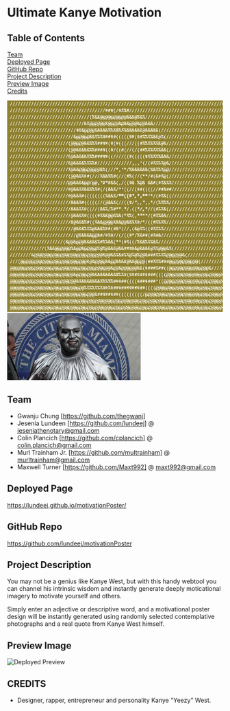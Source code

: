 # Ultimate Kanye Motivation




  ## Table of Contents

  [Team](#team) <br>
  [Deployed Page](#deployed-page) <br>
  [GitHub Repo](#github-repo) <br>
  [Project Description](#project-description)<br>
  [Preview Image](#preview-image)<br>
  [Credits](#credits)<br>

  ![Ye ASCII](./assets/images/Ye.png)
  <img src="https://github.com/lundeej/motivationPoster/blob/main/assets/images/silverYeezy.jpg?raw=true" alt text= "That Yeezy Glow!" width="62%" />

  ## Team

  - Gwanju Chung [https://github.com/thegwanj] 
  - Jesenia Lundeen [https://github.com/lundeej] @ jeseniathenotary@gmail.com
  - Colin Plancich [https://github.com/cplancich] @ colin.plancich@gmail.com
  - Murl Trainham Jr. [https://github.com/multrainham] @ murltrainham@gmail.com
  - Maxwell Turner [https://github.com/Maxt992] @ maxt992@gmail.com

  ## Deployed Page

  https://lundeej.github.io/motivationPoster/

  ## GitHub Repo

  https://github.com/lundeej/motivationPoster  

  ## Project Description

  You may not be a genius like Kanye West, but with this handy webtool you can channel his intrinsic wisdom and instantly generate deeply moticational imagery to motivate yourself and others.

  Simply enter an adjective or descriptive word, and a motivational poster design will be instantly generated using randomly selected contemplative photographs and a real quote from Kanye West himself.

  ## Preview Image
  ![Deployed Preview](https://media.giphy.com/media/7PcmcEbWdB4gcxPYhQ/giphy.gif)

  ## CREDITS

  - Designer, rapper, entrepreneur and personality Kanye "Yeezy" West.
